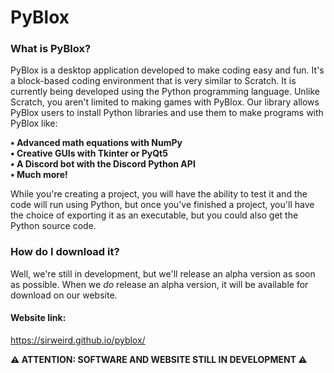 # PyBlox

### What is PyBlox?
PyBlox is a desktop application developed to make coding easy and fun. It's a block-based coding environment that is very similar to Scratch. It is currently being developed using the Python programming language. Unlike Scratch, you aren't limited to making games with PyBlox. Our library allows PyBlox users to install Python libraries and use them to make programs with PyBlox like:  
  
**• Advanced math equations with NumPy**  
**• Creative GUIs with Tkinter or PyQt5**  
**• A Discord bot with the Discord Python API**  
**• Much more!**  

While you're creating a project, you will have the ability to test it and the code will run using Python, but once you've finished a project, you'll have the choice of exporting it as an executable, but you could also get the Python source code.

### How do I download it?
Well, we're still in development, but we'll release an alpha version as soon as possible. When we *do* release an alpha version, it will be available for download on our website.

#### Website link:
https://sirweird.github.io/pyblox/  
  
  
  
  
**⚠️ ATTENTION: SOFTWARE AND WEBSITE STILL IN DEVELOPMENT ⚠️**

